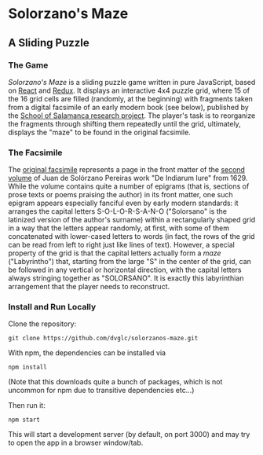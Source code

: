 # Solorzano's Maze
## A Sliding Puzzle

### The Game

_Solorzano's Maze_ is a sliding puzzle game written in pure JavaScript, based on [React](https://reactjs.org/) and [Redux](https://github.com/reduxjs/redux). It displays an interactive 4x4 puzzle grid, where 15 of the 16 grid cells are filled (randomly, at the beginning) with fragments taken from a digital facsimile of an early modern book (see below), published by the [School of Salamanca research project](http:www.salamanca.school). The player's task is to reorganize the fragments through shifting them repeatedly until the grid, ultimately, displays the "maze" to be found in the original facsimile.

### The Facsimile

The [original facsimile](https://facs.salamanca.school/W0096/B/W0096-B-0051.jpg) represents a page in the front matter of the [second volume](https://id.salamanca.school/texts/W0096:vol2?format=html?mode=meta) of Juan de Solórzano Pereiras work "De Indiarum Iure" from 1629. While the volume contains quite a number of epigrams (that is, sections of prose texts or poems praising the author) in its front matter, one such epigram appears especially fanciful even by early modern standards: it arranges the capital letters S-O-L-O-R-S-A-N-O ("Solorsano" is the latinized version of the author's surname) within a rectangularly shaped grid in a way that the letters appear randomly, at first, with some of them concatenated with lower-cased letters to words (in fact, the rows of the grid can be read from left to right just like lines of text). However, a special property of the grid is that the capital letters actually form a _maze_ ("Labyrintho") that, starting from the large "S" in the center of the grid, can be followed in any vertical or horizontal direction, with the capital letters always stringing together as "SOLORSANO". It is exactly this labyrinthian arrangement that the player needs to reconstruct.


### Install and Run Locally

Clone the repository:

`git clone https://github.com/dvglc/solorzanos-maze.git`

With npm, the dependencies can be installed via

`npm install` 

(Note that this downloads quite a bunch of packages, which is not uncommon for npm due to transitive dependencies etc...)

Then run it:

`npm start`

This will start a development server (by default, on port 3000) and may try to open the app in a browser window/tab.